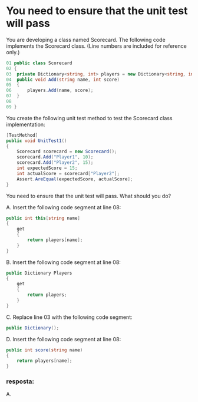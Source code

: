 # You need to ensure that the unit test will pass

You are developing a class named Scorecard. The following code implements the Scorecard
class. (Line numbers are included for reference only.)

```csharp
01 public class Scorecard
02 {
03  private Dictionary<string, int> players = new Dictionary<string, int>();
04  public void Add(string name, int score)
05  {
06      players.Add(name, score);
07  }
08
09 }
```

You create the following unit test method to test the Scorecard class implementation:

```csharp
[TestMethod]
public void UnitTest1()
{
    Scorecard scorecard = new Scorecard();
    scorecard.Add("Player1", 10);
    scorecard.Add("Player2", 15);
    int expectedScore = 15;
    int actualScore = scorecard["Player2"];
    Assert.AreEqual(expectedScore, actualScore];
}
```

You need to ensure that the unit test will pass.
What should you do?

A. Insert the following code segment at line 08:

```csharp
public int this[string name]
{
    get
    {
        return players[name];
    }
}
```

B. Insert the following code segment at line 08:

```csharp
public Dictionary Players
{
    get
    {
        return players;
    }
}

```
C. Replace line 03 with the following code segment:

```csharp
public Dictionary();
```

D. Insert the following code segment at line 08:
```csharp
public int score(string name)
{
    return players[name];
}

```

### resposta:
A.